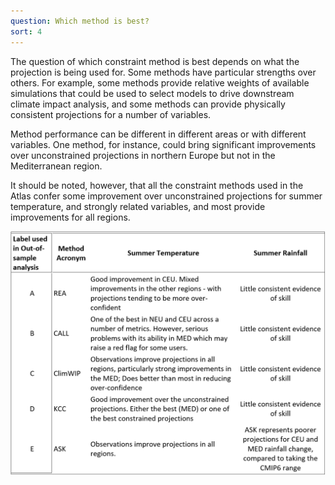 ```yaml
---
question: Which method is best?
sort: 4
---
```

The question of which constraint method is best depends on what the projection is being used for. Some methods have particular strengths over others. For example, some methods provide relative weights of available simulations that could be used to select models to drive downstream climate impact analysis, and
some methods can provide physically consistent projections for a number of variables.

Method performance can be different in different areas or with different variables. One method, for instance, could bring significant improvements over unconstrained projections in northern Europe but not in the Mediterranean region.

It should be noted, however, that all the constraint methods used in the Atlas confer some improvement over unconstrained projections for summer temperature, and strongly related variables, and most provide improvements for all regions.

![summary of skills](summary_skill.png)